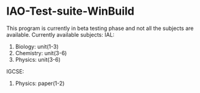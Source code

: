 # IAO-Test-suite-WinBuild
This program is currently in beta testing phase and not all the subjects are
available. Currently available subjects:
IAL:
1. Biology: unit(1-3)
2. Chemistry: unit(3-6)
3. Physics: unit(3-6)

IGCSE:
1. Physics: paper(1-2)
